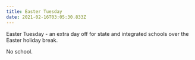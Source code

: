 ```yaml
---
title: Easter Tuesday
date: 2021-02-16T03:05:30.833Z
---
```

Easter Tuesday - an extra day off for state and integrated schools over the Easter holiday break.  

No school.
